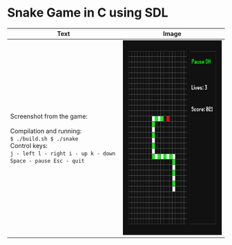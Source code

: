 # Snake Game in C using SDL

| Text | Image |
| --- | --- |
| Screenshot from the game:  <br><br> Compilation and running: <br> ``` $ ./build.sh $ ./snake ``` <br> Control keys: <br> ``` j - left l - right i - up k - down Space - pause Esc - quit ``` | <img src="Screenshot.png" alt="Screenshot" width="425" height="450"> |


